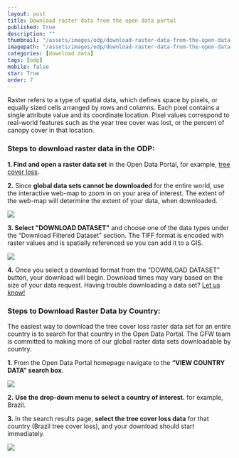 ```yaml
---
layout: post
title: Download raster data from the open data portal
published: True
description: ""
thumbnail: "/assets/images/odp/download-raster-data-from-the-open-data-portal/thumbnail.png"
imagepath: "/assets/images/odp/download-raster-data-from-the-open-data-portal"
categories: [download data]
tags: [odp]
mobile: false
star: True
order: 7
---
```


<div id="desktopContent" class="content">
  <p>Raster refers to a type of spatial data, which defines space by pixels, or equally sized cells arranged by rows and columns. Each pixel contains a single attribute value and its coordinate location. Pixel values correspond to real-world features such as the year tree cover was lost, or the percent of canopy cover in that location.</p>
  <h3 class="overview_title">Steps to download raster data in the ODP:</h3>
  <p><strong>1. Find and open a raster data set</strong> in the Open Data Portal, for example, <a class="download-mobile-link" href="http://earthenginepartners.appspot.com/science-2013-global-forest">tree cover loss</a>.</p>
  <p><strong>2.</strong> Since <strong>global data sets cannot be downloaded</strong> for the entire world, use the interactive web-map to zoom in on your area of interest. The extent of the web-map will determine the extent of your data, when downloaded.</p>
  <p><img src="{{site.baseurl}}{{page.imagepath}}/desktop/desktop1.png"/></p>
  <p><strong>3. Select "DOWNLOAD DATASET"</strong> and choose one of the data types under the “Download Filtered Dataset” section. The TIFF format is encoded with raster values and is spatially referenced so you can add it to a GIS.</p>
  <p><img src="{{site.baseurl}}{{page.imagepath}}/desktop/desktop2.png"/></p>
  <p><strong>4.</strong> Once you select a download format from the “DOWNLOAD DATASET” button, your download will begin. Download times may vary based on the size of your data request. Having trouble downloading a data set? <a href="mailto:astrong@wri.org">Let us know!</a></p>

  <h3 class="overview_title">Steps to Download Raster Data by Country:</h3>
  <p>The easiest way to download the tree cover loss raster data set for an entire country is to search for that country in the Open Data Portal. The GFW team is committed to making more of our global raster data sets downloadable by country.</p>
  <p><strong>1.</strong> From the Open Data Portal homepage navigate to the <strong>“VIEW COUNTRY DATA” search box</strong>.</p>
  <p><img src="{{site.baseurl}}{{page.imagepath}}/desktop/desktop3.png"/></p>
  <p><strong>2.</strong> <strong>Use the drop-down menu to select a country of interest.</strong> for example, Brazil.</p>
  <p><strong>3.</strong> In the search results page, <strong>select the tree cover loss data</strong> for that country (Brazil tree cover loss), and your download should start immediately.</p>
  <p><img src="{{site.baseurl}}{{page.imagepath}}/desktop/desktop4.png"/></p>
</div>

<div id="mobileContent" class="content"></div>
